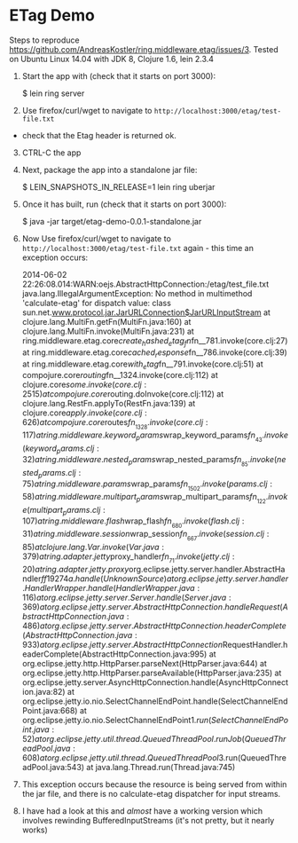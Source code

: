 # ETag Demo

Steps to reproduce
https://github.com/AndreasKostler/ring.middleware.etag/issues/3. Tested on
Ubuntu Linux 14.04 with JDK 8, Clojure 1.6, lein 2.3.4

1. Start the app with (check that it starts on port 3000):

    $ lein ring server

2. Use firefox/curl/wget to navigate to `http://localhost:3000/etag/test-file.txt`
- check that the Etag header is returned ok. 

3. CTRL-C the app

4. Next, package the app into a standalone jar file:

    $ LEIN_SNAPSHOTS_IN_RELEASE=1 lein ring uberjar

5. Once it has built, run (check that it starts on port 3000):

    $ java -jar target/etag-demo-0.0.1-standalone.jar
    
6. Now Use firefox/curl/wget to navigate to
`http://localhost:3000/etag/test-file.txt` again - this time an exception
occurs:

    2014-06-02 22:26:08.014:WARN:oejs.AbstractHttpConnection:/etag/test_file.txt
    java.lang.IllegalArgumentException: No method in multimethod 'calculate-etag' for dispatch value: class sun.net.www.protocol.jar.JarURLConnection$JarURLInputStream
        at clojure.lang.MultiFn.getFn(MultiFn.java:160)
        at clojure.lang.MultiFn.invoke(MultiFn.java:231)
        at ring.middleware.etag.core$create_hashed_etag_fn$fn__781.invoke(core.clj:27)
        at ring.middleware.etag.core$cached_response$fn__786.invoke(core.clj:39)
        at ring.middleware.etag.core$with_etag$fn__791.invoke(core.clj:51)
        at compojure.core$routing$fn__1324.invoke(core.clj:112)
        at clojure.core$some.invoke(core.clj:2515)
        at compojure.core$routing.doInvoke(core.clj:112)
        at clojure.lang.RestFn.applyTo(RestFn.java:139)
        at clojure.core$apply.invoke(core.clj:626)
        at compojure.core$routes$fn__1328.invoke(core.clj:117)
        at ring.middleware.keyword_params$wrap_keyword_params$fn__43.invoke(keyword_params.clj:32)
        at ring.middleware.nested_params$wrap_nested_params$fn__85.invoke(nested_params.clj:75)
        at ring.middleware.params$wrap_params$fn__1502.invoke(params.clj:58)
        at ring.middleware.multipart_params$wrap_multipart_params$fn__122.invoke(multipart_params.clj:107)
        at ring.middleware.flash$wrap_flash$fn__680.invoke(flash.clj:31)
        at ring.middleware.session$wrap_session$fn__667.invoke(session.clj:85)
        at clojure.lang.Var.invoke(Var.java:379)
        at ring.adapter.jetty$proxy_handler$fn__71.invoke(jetty.clj:20)
        at ring.adapter.jetty.proxy$org.eclipse.jetty.server.handler.AbstractHandler$ff19274a.handle(Unknown Source)
        at org.eclipse.jetty.server.handler.HandlerWrapper.handle(HandlerWrapper.java:116)
        at org.eclipse.jetty.server.Server.handle(Server.java:369)
        at org.eclipse.jetty.server.AbstractHttpConnection.handleRequest(AbstractHttpConnection.java:486)
        at org.eclipse.jetty.server.AbstractHttpConnection.headerComplete(AbstractHttpConnection.java:933)
        at org.eclipse.jetty.server.AbstractHttpConnection$RequestHandler.headerComplete(AbstractHttpConnection.java:995)
        at org.eclipse.jetty.http.HttpParser.parseNext(HttpParser.java:644)
        at org.eclipse.jetty.http.HttpParser.parseAvailable(HttpParser.java:235)
        at org.eclipse.jetty.server.AsyncHttpConnection.handle(AsyncHttpConnection.java:82)
        at org.eclipse.jetty.io.nio.SelectChannelEndPoint.handle(SelectChannelEndPoint.java:668)
        at org.eclipse.jetty.io.nio.SelectChannelEndPoint$1.run(SelectChannelEndPoint.java:52)
        at org.eclipse.jetty.util.thread.QueuedThreadPool.runJob(QueuedThreadPool.java:608)
        at org.eclipse.jetty.util.thread.QueuedThreadPool$3.run(QueuedThreadPool.java:543)
        at java.lang.Thread.run(Thread.java:745)

7. This exception occurs because the resource is being served from within the
jar file, and there is no calculate-etag dispatcher for input streams.

8. I have had a look at this and _almost_ have a working version which
involves rewinding BufferedInputStreams (it's not pretty, but it nearly works)


